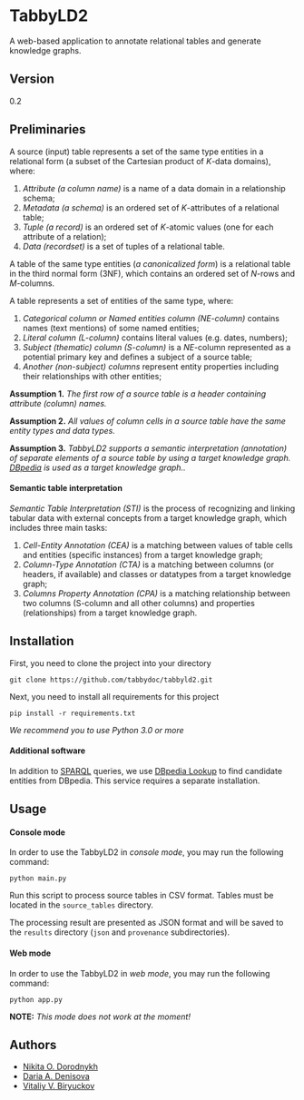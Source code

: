 # TabbyLD2

A web-based application to annotate relational tables and generate knowledge graphs.

## Version

0.2

## Preliminaries

A source (input) table represents a set of the same type entities in a relational form (a subset of the Cartesian product of *K*-data domains), where:
1.	*Attribute (a column name)* is a name of a data domain in a relationship schema;
2.	*Metadata (a schema)* is an ordered set of *K*-attributes of a relational table;
3.	*Tuple (a record)* is an ordered set of *K*-atomic values (one for each attribute of a relation);
4.	*Data (recordset)* is a set of tuples of a relational table.

A table of the same type entities (*a canonicalized form*) is a relational table in the third normal form (3NF), which contains an ordered set of *N*-rows and *M*-columns.

A table represents a set of entities of the same type, where:
1.	*Categorical column or Named entities column (NE-column)* contains names (text mentions) of some named entities;
2.	*Literal column (L-column)* contains literal values (e.g. dates, numbers);
3.	*Subject (thematic) column (S-column)* is a *NE*-column represented as a potential primary key and defines a subject of a source table;
4.	*Another (non-subject) columns* represent entity properties including their relationships with other entities;

**Assumption 1.** *The first row of a source table is a header containing attribute (column) names.*

**Assumption 2.** *All values of column cells in a source table have the same entity types and data types.*

**Assumption 3.** *TabbyLD2 supports a semantic interpretation (annotation) of separate elements of a source table by using a target knowledge graph. [DBpedia](https://www.dbpedia.org/) is used as a target knowledge graph..*

#### Semantic table interpretation
*Semantic Table Interpretation (STI)* is the process of recognizing and linking tabular data with external concepts from a target knowledge graph, which includes three main tasks:
1.	*Cell-Entity Annotation (CEA)* is a matching between values of table cells and entities (specific instances) from a target knowledge graph;
2.	*Column-Type Annotation (CTA)* is a matching between columns (or headers, if available) and classes or datatypes from a target knowledge graph;
3.	*Columns Property Annotation (CPA)* is a matching relationship between two columns (S-column and all other columns) and properties (relationships) from a target knowledge graph.

## Installation

First, you need to clone the project into your directory

```
git clone https://github.com/tabbydoc/tabbyld2.git
```

Next, you need to install all requirements for this project

```
pip install -r requirements.txt
```

*We recommend you to use Python 3.0 or more*

#### Additional software

In addition to [SPARQL](https://www.w3.org/TR/rdf-sparql-query/) queries, we use [DBpedia Lookup](https://github.com/dbpedia/dbpedia-lookup) to find candidate entities from DBpedia. This service requires a separate installation.

## Usage

#### Console mode

In order to use the TabbyLD2 in *console mode*, you may run the following command:

```
python main.py
```

Run this script to process source tables in CSV format. Tables must be located in the `source_tables` directory.

The processing result are presented as JSON format and will be saved to the `results` directory (`json` and `provenance` subdirectories).

#### Web mode

In order to use the TabbyLD2 in *web mode*, you may run the following command:

```
python app.py
```

**NOTE:** *This mode does not work at the moment!*

## Authors

* [Nikita O. Dorodnykh](mailto:tualatin32@mail.ru)
* [Daria A. Denisova](mailto:daryalich@mail.ru)
* [Vitaliy V. Biryuckov](mailto:stukov.biryuckov2017@yandex.ru)